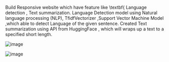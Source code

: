 

Build  Responsive  website which have feature like \textbf{ Language detection , Text summarization. 
 Language Detection model using  Natural language processing (NLP), TfidfVectorizer ,Support Vector Machine Model ,which able to detect Language of the given sentence. 
 Created Text summarization using API from HuggingFace , which will wraps up a text to a specified short length.   
          
![image](https://github.com/tanvideshmukh29/Simplify/assets/70129990/10dd1123-a056-401b-8c67-aa76dac76798)



![image](https://github.com/tanvideshmukh29/Simplify/assets/70129990/8cc4d9b5-5d9d-49df-9719-3e502c305544)
